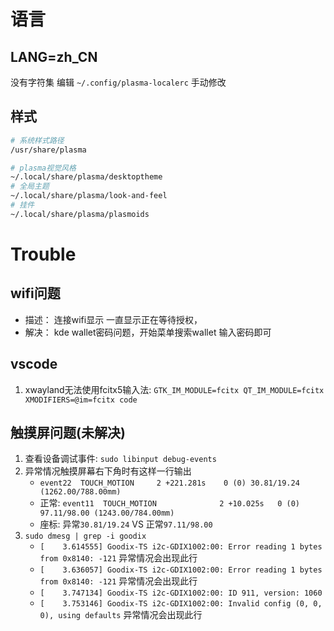 # 语言

## LANG=zh_CN

没有字符集 编辑 `~/.config/plasma-localerc` 手动修改


## 样式

```bash
# 系统样式路径
/usr/share/plasma

# plasma视觉风格
~/.local/share/plasma/desktoptheme
# 全局主题
~/.local/share/plasma/look-and-feel
# 挂件
~/.local/share/plasma/plasmoids
```

# Trouble

## wifi问题

- 描述： 连接wifi显示 一直显示正在等待授权， 
- 解决： kde wallet密码问题，开始菜单搜索wallet 输入密码即可

## vscode

1. xwayland无法使用fcitx5输入法: `GTK_IM_MODULE=fcitx QT_IM_MODULE=fcitx XMODIFIERS=@im=fcitx code`

## 触摸屏问题(未解决)

1. 查看设备调试事件: `sudo libinput debug-events`
2. 异常情况触摸屏幕右下角时有这样一行输出
    - `event22  TOUCH_MOTION     2 +221.281s	0 (0) 30.81/19.24 (1262.00/788.00mm)`
    - 正常:  `event11  TOUCH_MOTION              2 +10.025s	0 (0) 97.11/98.00 (1243.00/784.00mm)`
    - 座标: 异常`30.81/19.24`  VS  正常`97.11/98.00`
3. `sudo dmesg | grep -i goodix`
    - `[    3.614555] Goodix-TS i2c-GDIX1002:00: Error reading 1 bytes from 0x8140: -121` 异常情况会出现此行
    - `[    3.636057] Goodix-TS i2c-GDIX1002:00: Error reading 1 bytes from 0x8140: -121` 异常情况会出现此行
    - `[    3.747134] Goodix-TS i2c-GDIX1002:00: ID 911, version: 1060`
    - `[    3.753146] Goodix-TS i2c-GDIX1002:00: Invalid config (0, 0, 0), using defaults` 异常情况会出现此行